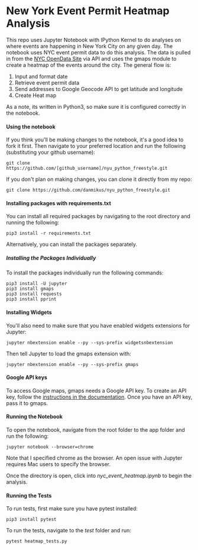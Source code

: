 # New York Event Permit Heatmap Analysis

This repo uses Jupyter Notebook with IPython Kernel to do analyses on where events are happening in New York City on any given day. The notebook uses NYC event permit data to do this analysis. The data is pulled in from the [NYC OpenData Site](https://data.cityofnewyork.us/City-Government/NYC-Permitted-Event-Information/tvpp-9vvx/data) via API and uses the gmaps module to create a heatmap of the events around the city. The general flow is:

1. Input and format date
2. Retrieve event permit data
3. Send addresses to Google Geocode API to get latitude and longitude
4. Create Heat map

As a note, its written in Python3, so make sure it is configured correctly in the notebook.

#### Using the notebook

If you think you'll be making changes to the notebook, it's a good idea to fork it first. Then navigate to your preferred location and run the following (substituting your github username):

    git clone https://github.com/[github_username]/nyu_python_freestyle.git

If you don't plan on making changes, you can clone it directly from my repo:

    git clone https://github.com/danmikus/nyu_python_freestyle.git

#### Installing packages with requirements.txt

You can install all required packages by navigating to the root directory and running the following:

    pip3 install -r requirements.txt

Alternatively, you can install the packages separately.

##### *Installing the Packages Individually*

To install the packages individually run the following commands:

    pip3 install -U jupyter
    pip3 install gmaps
    pip3 install requests
    pip3 install pprint

#### Installing Widgets

You'll also need to make sure that you have enabled widgets extensions for Jupyter:

    jupyter nbextension enable --py --sys-prefix widgetsnbextension

Then tell Jupyter to load the gmaps extension with:

    jupyter nbextension enable --py --sys-prefix gmaps

#### Google API keys

To access Google maps, gmaps needs a Google API key. To create an API key, follow the [instructions in the documentation](https://developers.google.com/maps/documentation/geocoding/start#auth). Once you have an API key, pass it to gmaps.

#### Running the Notebook

To open the notebook, navigate from the root folder to the app folder and run the following:

    jupyter notebook --browser=chrome

Note that I specified chrome as the browser. An open issue with Jupyter requires Mac users to specify the browser.

Once the directory is open, click into *nyc_event_heatmap.ipynb* to begin the analysis.

#### Running the Tests

To run tests, first make sure you have pytest installed:

    pip3 install pytest

To run the tests, navigate to the *test* folder and run:

    pytest heatmap_tests.py
